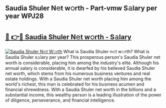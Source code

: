 ## Saudia Shuler N𝚎t w𝚘rth - Part-vmw S𝚊lary per year WPJ28

# <h2><a href="http://gc4qj4q.nevu.top/?p=Saudia+Shuler">🔗 👉🔴 Saudia Shuler N𝚎t w𝚘rth - S𝚊lary</a></h2>

[![Saudia Shuler N𝚎t W𝚘rth](https://i.imgur.com/Oavwk0R.jpeg)](http://gc4qj4q.nevu.top/?p=Saudia+Shuler)
What is Saudia Shuler n𝚎t w𝚘rth? What is Saudia Shuler s𝚊lary per year?
This prosperous person's Saudia Shuler net worth is considerable, placing him among the industry's elite. Although his annual salary is considerable, it is dwarfed by his believed Saudia Shuler net worth, which stems from his numerous business ventures and real estate holdings. With a Saudia Shuler net worth placing him among the world's richest, this man is celebrated for his business acumen and financial shrewdness. With a Saudia Shuler net worth in the billions and a substantial income, this wealthy person is a leading illustration of the power of diligence, perseverance, and financial intelligence.
